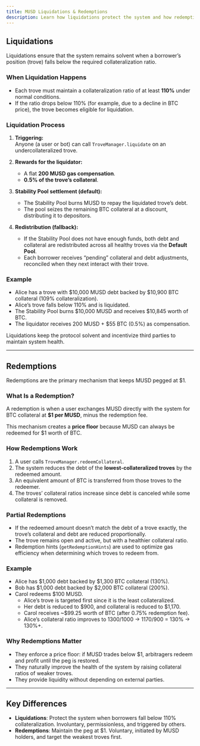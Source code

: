 ```yaml
---
title: MUSD Liquidations & Redemptions
description: Learn how liquidations protect the system and how redemptions maintain the MUSD peg.
---
```


## Liquidations

Liquidations ensure that the system remains solvent when a borrower’s position (trove) falls below the required collateralization ratio.

### When Liquidation Happens
- Each trove must maintain a collateralization ratio of at least **110%** under normal conditions.  
- If the ratio drops below 110% (for example, due to a decline in BTC price), the trove becomes eligible for liquidation.  

### Liquidation Process
1. **Triggering:**  
   Anyone (a user or bot) can call `TroveManager.liquidate` on an undercollateralized trove.  

2. **Rewards for the liquidator:**  
   - A flat **200 MUSD gas compensation**.  
   - **0.5% of the trove’s collateral**.  

3. **Stability Pool settlement (default):**  
   - The Stability Pool burns MUSD to repay the liquidated trove’s debt.  
   - The pool seizes the remaining BTC collateral at a discount, distributing it to depositors.  

4. **Redistribution (fallback):**  
   - If the Stability Pool does not have enough funds, both debt and collateral are redistributed across all healthy troves via the **Default Pool**.  
   - Each borrower receives “pending” collateral and debt adjustments, reconciled when they next interact with their trove.  

### Example
- Alice has a trove with $10,000 MUSD debt backed by $10,900 BTC collateral (109% collateralization).  
- Alice’s trove falls below 110% and is liquidated.  
- The Stability Pool burns $10,000 MUSD and receives $10,845 worth of BTC.  
- The liquidator receives 200 MUSD + $55 BTC (0.5%) as compensation.  

Liquidations keep the protocol solvent and incentivize third parties to maintain system health.

---

## Redemptions

Redemptions are the primary mechanism that keeps MUSD pegged at $1.

### What Is a Redemption?
A redemption is when a user exchanges MUSD directly with the system for BTC collateral at **$1 per MUSD**, minus the redemption fee.  

This mechanism creates a **price floor** because MUSD can always be redeemed for $1 worth of BTC.

### How Redemptions Work
1. A user calls `TroveManager.redeemCollateral`.  
2. The system reduces the debt of the **lowest-collateralized troves** by the redeemed amount.  
3. An equivalent amount of BTC is transferred from those troves to the redeemer.  
4. The troves’ collateral ratios increase since debt is canceled while some collateral is removed.  

### Partial Redemptions
- If the redeemed amount doesn’t match the debt of a trove exactly, the trove’s collateral and debt are reduced proportionally.  
- The trove remains open and active, but with a healthier collateral ratio.  
- Redemption hints (`getRedemptionHints`) are used to optimize gas efficiency when determining which troves to redeem from.  

### Example
- Alice has $1,000 debt backed by $1,300 BTC collateral (130%).  
- Bob has $1,000 debt backed by $2,000 BTC collateral (200%).  
- Carol redeems $100 MUSD.  
  - Alice’s trove is targeted first since it is the least collateralized.  
  - Her debt is reduced to $900, and collateral is reduced to $1,170.  
  - Carol receives ~$99.25 worth of BTC (after 0.75% redemption fee).  
  - Alice’s collateral ratio improves to 1300/1000 → 1170/900 = 130% → 130%+.

### Why Redemptions Matter
- They enforce a price floor: if MUSD trades below $1, arbitragers redeem and profit until the peg is restored.  
- They naturally improve the health of the system by raising collateral ratios of weaker troves.  
- They provide liquidity without depending on external parties.

---

## Key Differences

- **Liquidations**: Protect the system when borrowers fall below 110% collateralization. Involuntary, permissionless, and triggered by others.  
- **Redemptions**: Maintain the peg at $1. Voluntary, initiated by MUSD holders, and target the weakest troves first.  

